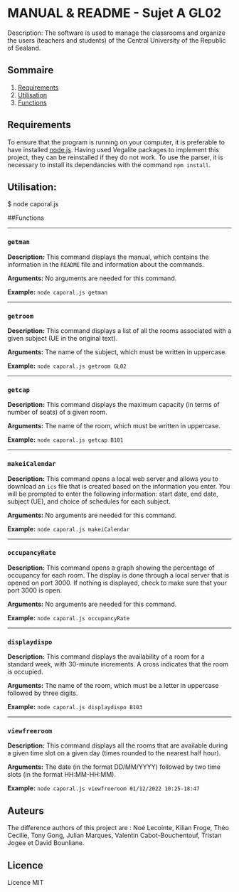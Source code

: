 # MANUAL & README - Sujet A GL02

Description: The software is used to manage the classrooms and organize the users (teachers and students) of the Central University of the Republic of Sealand.


## Sommaire

1. [Requirements](#Requirements)
2. [Utilisation](#Utilisation)
3. [Functions](#Functions)


## Requirements

To ensure that the program is running on your computer, it is preferable to have installed [node.js](https://nodejs.org/fr/download/). Having used Vegalite packages to implement this project, they can be reinstalled if they do not work. To use the parser, it is necessary to install its dependancies with the command ```npm install```.


## Utilisation:
$ node caporal.js <command> <argument>


##Functions

---

### `getman`

**Description:** This command displays the manual, which contains the information in the `README` file and information about the commands.

**Arguments:** No arguments are needed for this command.

**Example:** `node caporal.js getman`

---

### `getroom`

**Description:** This command displays a list of all the rooms associated with a given subject (UE in the original text).

**Arguments:** The name of the subject, which must be written in uppercase.

**Example:** `node caporal.js getroom GL02`

---

### `getcap`

**Description:** This command displays the maximum capacity (in terms of number of seats) of a given room.

**Arguments:** The name of the room, which must be written in uppercase.

**Example:** `node caporal.js getcap B101`

---

### `makeiCalendar`

**Description:** This command opens a local web server and allows you to download an `ics` file that is created based on the information you enter. You will be prompted to enter the following information: start date, end date, subject (UE), and choice of schedules for each subject.

**Arguments:** No arguments are needed for this command.

**Example:** `node caporal.js makeiCalendar`

---

### `occupancyRate`

**Description:** This command opens a graph showing the percentage of occupancy for each room. The display is done through a local server that is opened on port 3000. If nothing is displayed, check to make sure that your port 3000 is open.

**Arguments:** No arguments are needed for this command.

**Example:** `node caporal.js occupancyRate`

---

### `displaydispo`

**Description:** This command displays the availability of a room for a standard week, with 30-minute increments. A cross indicates that the room is occupied.

**Arguments:** The name of the room, which must be a letter in uppercase followed by three digits.

**Example:** `node caporal.js displaydispo B103`

---

### `viewfreeroom`

**Description:** This command displays all the rooms that are available during a given time slot on a given day (times rounded to the nearest half hour).

**Arguments:** The date (in the format DD/MM/YYYY) followed by two time slots (in the format HH:MM-HH:MM).

**Example:** `node caporal.js viewfreeroom 01/12/2022 10:25-18:47`


## Auteurs

The difference authors of this project are : Noé Lecointe, Kilian Froge, Théo Cecille, Tony Gong, Julian Marques, Valentin Cabot-Bouchentouf, Tristan Jogee et David Bounliane.

## Licence

Licence MIT
